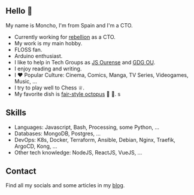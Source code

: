 ## Hello 👋

My name is Moncho, I'm from Spain and I'm a CTO.

* Currently working for [rebellion](https://rebellionpay.com) as a CTO.
* My work is my main hobby.
* FLOSS fan.
* Arduino enthusiast.
* I like to help in Tech Groups as [JS Ourense](https://ourense.javascript.gal/) and [GDG OU](https://twitter.com/gdgourense). 
* I enjoy reading and writing.
* I ♥ Popular Culture: Cinema, Comics, Manga, TV Series, Videogames, Music, …
* I try to play well to Chess ♕.
* My favorite dish is [fair-style octopus](https://en.wikipedia.org/wiki/Polbo_%C3%A1_feira) 🐙 🕺. s

## Skills

* Languages: Javascript, Bash, Processing, some Python, ...
* Databases: MongoDB, Postgres, ...
* DevOps: K8s, Docker, Terraform, Ansible, Debian, Nginx, Traefik, ArgoCD, Kong, ...
* Other tech knowledge: NodeJS, ReactJS, VueJS, ...

## Contact

Find all my socials and some articles in my [blog](https://bdunk.com).

